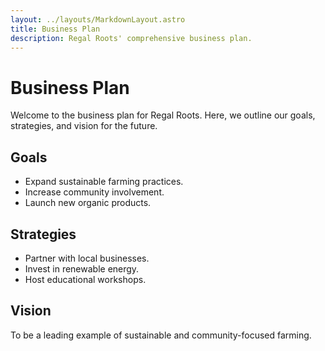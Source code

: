 ```yaml
---
layout: ../layouts/MarkdownLayout.astro
title: Business Plan
description: Regal Roots' comprehensive business plan.
---
```


# Business Plan

Welcome to the business plan for Regal Roots. Here, we outline our goals, strategies, and vision for the future.

## Goals
- Expand sustainable farming practices.
- Increase community involvement.
- Launch new organic products.

## Strategies
- Partner with local businesses.
- Invest in renewable energy.
- Host educational workshops.

## Vision
To be a leading example of sustainable and community-focused farming.
